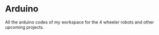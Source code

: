 # Arduino
 All the arduino codes of my workspace for the 4 wheeler robots and other upcoming projects.
